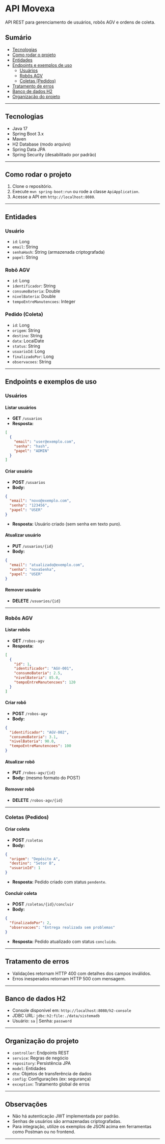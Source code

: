 # API Movexa

API REST para gerenciamento de usuários, robôs AGV e ordens de coleta.

## Sumário

- [Tecnologias](#tecnologias)
- [Como rodar o projeto](#como-rodar-o-projeto)
- [Entidades](#entidades)
- [Endpoints e exemplos de uso](#endpoints-e-exemplos-de-uso)
  - [Usuários](#usuários)
  - [Robôs AGV](#robôs-agv)
  - [Coletas (Pedidos)](#coletas-pedidos)
- [Tratamento de erros](#tratamento-de-erros)
- [Banco de dados H2](#banco-de-dados-h2)
- [Organização do projeto](#organização-do-projeto)

---

## Tecnologias

- Java 17
- Spring Boot 3.x
- Maven
- H2 Database (modo arquivo)
- Spring Data JPA
- Spring Security (desabilitado por padrão)

---

## Como rodar o projeto

1. Clone o repositório.
2. Execute `mvn spring-boot:run` ou rode a classe `ApiApplication`.
3. Acesse a API em `http://localhost:8080`.

---

## Entidades

### Usuário

- `id`: Long
- `email`: String
- `senhaHash`: String (armazenada criptografada)
- `papel`: String

### Robô AGV

- `id`: Long
- `identificador`: String
- `consumoBateria`: Double
- `nivelBateria`: Double
- `tempoEntreManutencoes`: Integer

### Pedido (Coleta)

- `id`: Long
- `origem`: String
- `destino`: String
- `data`: LocalDate
- `status`: String
- `usuarioId`: Long
- `finalizadoPor`: Long
- `observacoes`: String

---

## Endpoints e exemplos de uso

### Usuários

#### Listar usuários

- **GET** `/usuarios`
- **Resposta:**
```json
[
  {
    "email": "user@exemplo.com",
    "senha": "hash",
    "papel": "ADMIN"
  }
]
```

#### Criar usuário

- **POST** `/usuarios`
- **Body:**
```json
{
  "email": "novo@exemplo.com",
  "senha": "123456",
  "papel": "USER"
}
```
- **Resposta:** Usuário criado (sem senha em texto puro).

#### Atualizar usuário

- **PUT** `/usuarios/{id}`
- **Body:**
```json
{
  "email": "atualizado@exemplo.com",
  "senha": "novaSenha",
  "papel": "USER"
}
```

#### Remover usuário

- **DELETE** `/usuarios/{id}`

---

### Robôs AGV

#### Listar robôs

- **GET** `/robos-agv`
- **Resposta:**
```json
[
  {
    "id": 1,
    "identificador": "AGV-001",
    "consumoBateria": 2.5,
    "nivelBateria": 85.0,
    "tempoEntreManutencoes": 120
  }
]
```

#### Criar robô

- **POST** `/robos-agv`
- **Body:**
```json
{
  "identificador": "AGV-002",
  "consumoBateria": 3.1,
  "nivelBateria": 90.0,
  "tempoEntreManutencoes": 100
}
```

#### Atualizar robô

- **PUT** `/robos-agv/{id}`
- **Body:** (mesmo formato do POST)

#### Remover robô

- **DELETE** `/robos-agv/{id}`

---

### Coletas (Pedidos)

#### Criar coleta

- **POST** `/coletas`
- **Body:**
```json
{
  "origem": "Depósito A",
  "destino": "Setor B",
  "usuarioId": 1
}
```
- **Resposta:** Pedido criado com status `pendente`.

#### Concluir coleta

- **POST** `/coletas/{id}/concluir`
- **Body:**
```json
{
  "finalizadoPor": 2,
  "observacoes": "Entrega realizada sem problemas"
}
```
- **Resposta:** Pedido atualizado com status `concluido`.

---

## Tratamento de erros

- Validações retornam HTTP 400 com detalhes dos campos inválidos.
- Erros inesperados retornam HTTP 500 com mensagem.

---

## Banco de dados H2

- Console disponível em: `http://localhost:8080/h2-console`
- JDBC URL: `jdbc:h2:file:./data/sistemadb`
- Usuário: `sa` | Senha: `password`

---

## Organização do projeto

- `controller`: Endpoints REST
- `service`: Regras de negócio
- `repository`: Persistência JPA
- `model`: Entidades
- `dto`: Objetos de transferência de dados
- `config`: Configurações (ex: segurança)
- `exception`: Tratamento global de erros

---

## Observações

- Não há autenticação JWT implementada por padrão.
- Senhas de usuários são armazenadas criptografadas.
- Para integração, utilize os exemplos de JSON acima em ferramentas como Postman ou no frontend.

---